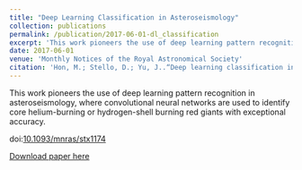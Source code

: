 ```yaml
---
title: "Deep Learning Classification in Asteroseismology"
collection: publications
permalink: /publication/2017-06-01-dl_classification
excerpt: 'This work pioneers the use of deep learning pattern recognition in asteroseismology, where convolutional neural networks are used to identify core helium-burning or hydrogen-shell burning red giants with exceptional accuracy.'
date: 2017-06-01
venue: 'Monthly Notices of the Royal Astronomical Society'
citation: 'Hon, M.; Stello, D.; Yu, J..“Deep learning classification in asteroseismology”, 2017, MNRAS, 469, 4578.'
---
```

This work pioneers the use of deep learning pattern recognition in asteroseismology, where convolutional neural networks are used to identify core helium-burning or hydrogen-shell burning red giants with exceptional accuracy.

doi:[10.1093/mnras/stx1174](https://arxiv.org/ct?url=https%3A%2F%2Fdx.doi.org%2F10.1093%2Fmnras%2Fstx1174&v=7693901f)


[Download paper here](https://arxiv.org/pdf/1705.06405)

